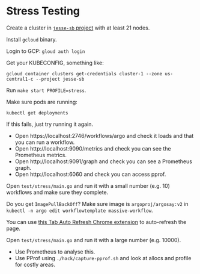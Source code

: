 # Stress Testing

Create a cluster in [`jesse-sb` project](https://console.cloud.google.com/access/iam?cloudshell=false&project=jesse-sb)
with at least 21 nodes.

Install `gcloud` binary.

Login to GCP: `gloud auth login`

Get your KUBECONFIG, something like:

```
gcloud container clusters get-credentials cluster-1 --zone us-central1-c --project jesse-sb
```

Run `make start PROFILE=stress`.

Make sure pods are running:

```
kubectl get deployments
```

If this fails, just try running it again.

* Open https://localhost:2746/workflows/argo and check it loads and that you can run a workflow.
* Open http://localhost:9090/metrics and check you can see the Prometheus metrics.
* Open http://localhost:9091/graph and check you can see a Prometheus graph.
* Open http://localhost:6060 and check you can access pprof.

Open `test/stress/main.go` and run it with a small number (e.g. 10) workflows and make sure they complete.

Do you get `ImagePullBackOff`? Make sure image is `argoproj/argosay:v2`
in  `kubectl -n argo edit workflowtemplate massive-workflow`.

You can
use [this Tab Auto Refresh Chrome extension](https://chrome.google.com/webstore/detail/tab-auto-refresh/oomoeacogjkolheacgdkkkhbjipaomkn)
to auto-refresh the page.

Open `test/stress/main.go` and run it with a large number (e.g. 10000).

* Use Prometheus to analyse this.
* Use PProf using `./hack/capture-pprof.sh` and look at allocs and profile for costly areas.

